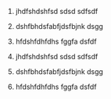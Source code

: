 1. jhdfshdshfsd sdsd sdfsdf
1. dshfbhdsfabfjdsfbjnk dsgg
1. hfdshfdhfdhs fggfa dsfdf

1. jhdfshdshfsd sdsd sdfsdf
1. dshfbhdsfabfjdsfbjnk dsgg
1. hfdshfdhfdhs fggfa dsfdf